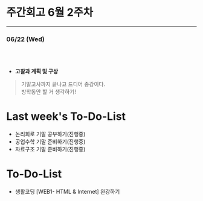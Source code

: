 # 주간회고 6월 2주차
---

### 06/22 (Wed)
<br><br>
+ **고찰과 계획 및 구상** <br>
> 기말고사까지 끝나고 드디어 종강이다. <br>
> 방학동안 할 거 생각하기!


# Last week's To-Do-List
+ 논리회로 기말 공부하기(진행중) <br>
+ 공업수학 기말 준비하기(진행중) <br>
+ 자료구조 기말 준비하기(진행중) <br>
# To-Do-List

+ 생활코딩 [WEB1- HTML & Internet] 완강하기

